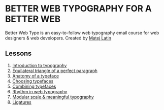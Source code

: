 # BETTER WEB TYPOGRAPHY FOR A BETTER WEB
Better Web Type is an easy-to-follow web typography email course for web designers & web developers.
Created by [Matej Latin](https://betterwebtype.com/)

## Lessons
1. [Introduction to typography](/lessons.md#1-introduction-to-typography)
2. [Equilateral triangle of a perfect paragraph](/lessons.md#2-equilateral-triangle-of-a-perfect-paragraph)
3. [Anatomy of a typeface](/lessons.md#3-anatomy-of-a-typeface)
4. [Choosing typefaces](/lessons.md#4-choosing-typefaces)
5. [Combining typefaces](/lessons.md#5-combining-typefaces)
6. [Rhythm in web typography](/lessons.md#6-rhythm-in-web-typography)
7. [Modular scale & meaningful typography](/lessons.md#7-modular-scale--meaningful-typography)
8. [Ligatures](/lessons.md#8-ligatures)
